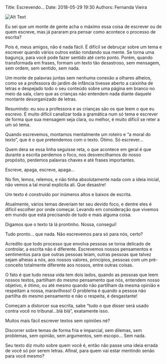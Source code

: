 Title: Escrevendo...
Date: 2018-05-29 19:30
Authors: Fernanda Vieira

![Alt Text]({attach}images/write.jpg)

Eu sei que um monte de gente acha o máximo essa coisa de escrever ou de quem
escreve, mas já pararam pra pensar como acontece o processo de escrita?

Pois é, meus amigos, não é nada fácil. É difícil se debruçar sobre um tema e
escrever quando vários outros estão rondando sua mente. Se torna uma bagunça,
para você pode fazer sentido até certo ponto. Porém, quando transformada em frases,
formam um texto tão desastroso, sem mensagem, sem ordem, sem sentido, sem nada.

Um monte de palavras juntas sem nenhuma conexão a olhares alheios, como se a
professora do jardim de infância tivesse aberto a caixinha de letras e despejado
todo o seu conteúdo sobre uma página em branco no meio da sala, claro que as
crianças não entendem nada diante daquele montante desorganizado de letras.

Resumindo: eu sou a professora e as crianças são os que leem o que eu escrevo.
É muito difícil canalizar toda a gramática num só tema e escrever de forma que
sua mensagem seja clara, ou melhor, é muito difícil se reter a um só tema.

Quando escrevemos, montamos mentalmente um roteiro e “a moral do texto”, que é o
que pretendemos com o texto. Ótimo. Só escrever...

Quem dera se essa linha seguisse reta, o que acontece em geral é que durante a
escrita perdemos o foco, nos desvencilhamos do nosso propósito, perdemos palavras
chaves e até frases importantes.

Escreve, apaga, escreve, apaga...

No fim, lemos, relemos, e não tinha absolutamente nada com a ideia inicial, não
vemos a tal moral explícita ali. Que desastre!

Um texto é construído por inúmeros altos e baixos de escrita.

Atualmente, vários temas deveriam ter seu devido foco, e dentre eles é difícil
escolher por onde começar. Levando em consideração que vivemos em mundo que está
precisando de tudo e mais alguma coisa.

Digamos que o texto tá lá prontinho. Nossa, consegui!

Tudo pronto… que nada. Não escrevemos para só para nós, certo?

Acredito que todo processo que envolva pessoas se torna delicado de controlar,
a escrita não é diferente. Escrevemos nossos pensamentos e sentimentos para que
outras pessoas leiam, outras pessoas que talvez sejam alheias a nós, aos nossos
valores, princípios, pessoas com um pré-conceito totalmente diferente aos nossos,
entre outras coisas.

O fato é que tudo nessa vida tem dois lados, quando as pessoas que leem nossos
textos, partilham do mesmo pensamento que nós, entendem nosso objetivo, é ótimo,
ou até mesmo quando não partilham da mesma opinião e respeitam a nossa,
maravilhoso! O problema é quando a pessoa não partilha do mesmo pensamento e não
o respeita, é desgastante!

Começam a distorcer sua escrita, sabe “tudo o que disser será usado contra você
no tribunal...blá blá”, exatamente isso.

Muitos mais fácil escrever textos sem opiniões né?

Discorrer sobre temas de forma fria e imparcial, sem dilemas, sem problemas,
sem opinião, sem argumentos, sem escopo... Sem nada.

Seu texto diz muito sobre quem você é, então não passe uma ideia errada de você
só por serem letras. Afinal, para quem vai estar mentindo senão para você mesmo?

